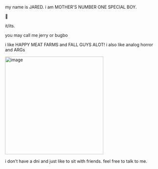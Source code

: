my name is JARED. i am MOTHER'S NUMBER ONE SPECIAL BOY.

🥩

it/its.

you may call me jerry or bugbo 


i like HAPPY MEAT FARMS and FALL GUYS ALOT! i also like analog horror and ARGs

<img width="322" alt="image" src="https://github.com/warrenheim/warrenheim/assets/139282006/7e408bc5-8a27-4bb6-89c7-28b7636b2514">

i don't have a dni and just like to sit with friends. feel free to talk to me.

